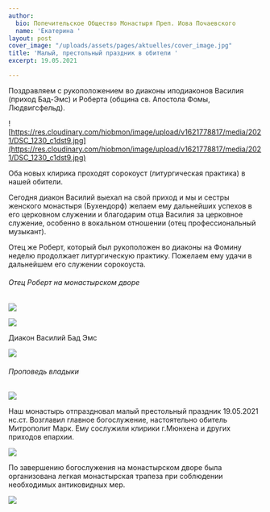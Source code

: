 ```yaml
---
author:
  bio: Попечительское Общество Монастыря Преп. Иова Почаевского
  name: 'Екатерина '
layout: post
cover_image: "/uploads/assets/pages/aktuelles/cover_image.jpg"
title: 'Малый, престольный праздник в обители '
excerpt: 19.05.2021

---
```

Поздравляем с рукоположением во диаконы иподиаконов Василия (приход Бад-Эмс) и Роберта (община св. Апостола Фомы, Людвигсфельд).

![https://res.cloudinary.com/hiobmon/image/upload/v1621778817/media/2021/DSC_1230_c1dst9.jpg](https://res.cloudinary.com/hiobmon/image/upload/v1621778817/media/2021/DSC_1230_c1dst9.jpg)

Оба новых клирика проходят сорокоуст (литургическая практика) в нашей обители.

Сегодня диакон Василий выехал на свой приход и мы и сестры женского монастыря (Бухендорф) желаем ему дальнейших успехов в его церковном служении и благодарим отца Василия за церковное служение, особенно в вокальном отношении (отец профессиональный музыкант).

Отец же Роберт, который был рукоположен во диаконы на Фомину неделю продолжает литургическую практику. Пожелаем ему удачи в дальнейшем его служении сорокоуста.

###### Отец Роберт на монастырском дворе

![](https://res.cloudinary.com/hiobmon/image/upload/v1621778884/media/2021/photo_2021-05-23_16-07-26_jvxt5o.jpg)

![](https://res.cloudinary.com/hiobmon/image/upload/v1621778867/media/2021/photo_2021-05-23_16-07-30_vfuuwi.jpg)

Диакон Василий Бад Эмс

![](https://res.cloudinary.com/hiobmon/image/upload/v1621778914/media/2021/DSC_1226_dupgdk.jpg)

###### Проповедь владыки

![](https://res.cloudinary.com/hiobmon/image/upload/v1621778952/media/2021/DSC_1253_wgzrly.jpg)

Наш монастырь отпраздновал малый престольный праздник 19.05.2021 нс.ст. Возглавил главное богослужение, настоятельно обитель Митрополит Марк. Ему сослужили клирики г.Мюнхена и других приходов епархии.

![](https://res.cloudinary.com/hiobmon/image/upload/v1621779024/media/2021/DSC_1221_dzzxr3.jpg)

По завершению богослужения на монастырском дворе была организована легкая монастырская трапеза при соблюдении необходимых антиковидных мер.

![](https://res.cloudinary.com/hiobmon/image/upload/v1621779071/media/2021/DSC_1269_qmpgea.jpg)